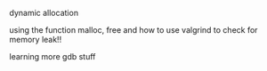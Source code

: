 dynamic allocation

using the function malloc, free and how to use valgrind to check for memory leak!!

learning more gdb stuff
